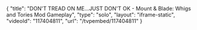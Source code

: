 {
    "title": "DON'T TREAD ON ME...JUST DON'T OK - Mount & Blade: Whigs and Tories Mod Gameplay",
    "type": "solo",
    "layout": "iframe-static",
    "videoId": "117404811",
    "url": "\/tvpembed\/117404811"
}